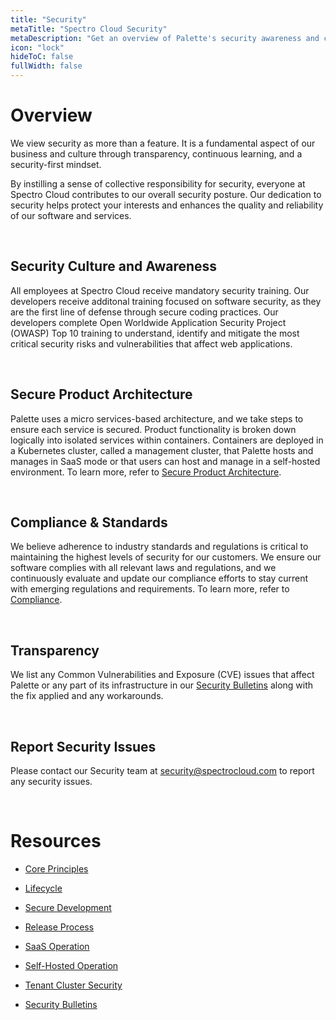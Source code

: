 ```yaml
---
title: "Security"
metaTitle: "Spectro Cloud Security"
metaDescription: "Get an overview of Palette's security awareness and controls and where yo can report security issues."
icon: "lock"
hideToC: false
fullWidth: false
---
```


# Overview

We view security as more than a feature. It is a fundamental aspect of our business and culture through transparency, continuous learning, and a security-first mindset. 

By instilling a sense of collective responsibility for security, everyone at Spectro Cloud contributes to our overall security posture. Our dedication to security helps protect your interests and enhances the quality and reliability of our software and services.

<br />

## Security Culture and Awareness

All employees at Spectro Cloud receive mandatory security training. Our developers receive additonal training focused on software security, as they are the first line of defense through secure coding practices. Our developers complete Open Worldwide Application Security Project (OWASP) Top 10 training to understand, identify and mitigate the most critical security risks and vulnerabilities that affect web applications.

<br />

## Secure Product Architecture

Palette uses a micro services-based architecture, and we take steps to ensure each service is secured. Product functionality is broken down logically into isolated services within containers. Containers are deployed in a Kubernetes cluster, called a management cluster, that Palette hosts and manages in SaaS mode or that users can host and manage in a self-hosted environment. To learn more, refer to [Secure Product Architecture](/security/product-architecture).

<br />

## Compliance & Standards

We believe adherence to industry standards and regulations is critical to maintaining the highest levels of security for our customers. We ensure our software complies with all relevant laws and regulations, and we continuously evaluate and update our compliance efforts to stay current with emerging regulations and requirements. To learn more, refer to [Compliance](/compliance).

<br />

## Transparency

We list any Common Vulnerabilities and Exposure (CVE) issues that affect Palette or any part of its infrastructure in our [Security Bulletins](/security/security-bulletins) along with the fix applied and any workarounds.

<br />

## Report Security Issues

Please contact our Security team at security@spectrocloud.com to report any security issues.


<br />

# Resources


- [Core Principles](/security/core-principles)


- [Lifecycle](/security/lifecycle)


- [Secure Development](/security/lifecycle/secure-development)


- [Release Process](/security/lifecycle/release-process)


- [SaaS Operation](/security/product-architecture/saas-operation)


- [Self-Hosted Operation](/security/product-architecture/self-hosted-operation)


- [Tenant Cluster Security](/security/tenant-cluster)


- [Security Bulletins](/security/security-bulletins)


<br />

<br />

<br />

<br />

